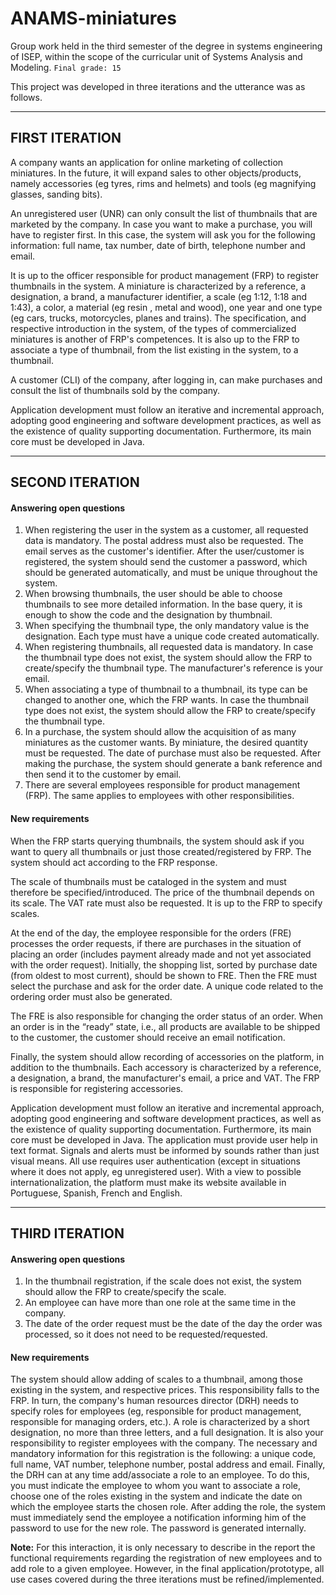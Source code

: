 # ANAMS-miniatures
Group work held in the third semester of the degree in systems engineering of ISEP, within the scope of the curricular unit of Systems Analysis and Modeling. ```Final grade: 15```

This project was developed in three iterations and the utterance was as follows.

---
FIRST ITERATION
---
A company wants an application for online marketing of collection miniatures. In the future, it will expand sales to other objects/products, namely accessories (eg tyres, rims and helmets) and tools (eg magnifying glasses, sanding bits).

An unregistered user (UNR) can only consult the list of thumbnails that are marketed by the company. In case you want to make a purchase, you will have to register first. In this case, the system will ask you for the following information: full name, tax number, date of birth, telephone number and email.

It is up to the officer responsible for product management (FRP) to register thumbnails in the system. A miniature is characterized by a reference, a designation, a brand, a manufacturer identifier, a scale (eg 1:12, 1:18 and 1:43), a color, a material (eg resin , metal and wood), one year and one type (eg cars, trucks, motorcycles, planes and trains). The specification, and respective introduction in the system, of the types of commercialized miniatures is another of FRP's competences. It is also up to the FRP to associate a type of thumbnail, from the list existing in the system, to a thumbnail.

A customer (CLI) of the company, after logging in, can make purchases and consult the list of thumbnails sold by the company.

Application development must follow an iterative and incremental approach, adopting good engineering and software development practices, as well as the existence of quality supporting documentation. Furthermore, its main core must be developed in Java.

---
SECOND ITERATION
---
#### Answering open questions
1. When registering the user in the system as a customer, all requested data is mandatory. The postal address must also be requested. The email serves as the customer's identifier. After the user/customer is registered, the system should send the customer a password, which should be generated automatically, and must be unique throughout the system.
2. When browsing thumbnails, the user should be able to choose thumbnails to see more detailed information. In the base query, it is enough to show the code and the designation by thumbnail.
3. When specifying the thumbnail type, the only mandatory value is the designation. Each type must have a unique code created automatically.
4. When registering thumbnails, all requested data is mandatory. In case the thumbnail type does not exist, the system should allow the FRP to create/specify the thumbnail type. The manufacturer's reference is your email.
5. When associating a type of thumbnail to a thumbnail, its type can be changed to another one, which the FRP wants. In case the thumbnail type does not exist, the system should allow the FRP to create/specify the thumbnail type.
6. In a purchase, the system should allow the acquisition of as many miniatures as the customer wants. By miniature, the desired quantity must be requested. The date of purchase must also be requested. After making the purchase, the system should generate a bank reference and then send it to the customer by email.
7. There are several employees responsible for product management (FRP). The same applies to employees with other responsibilities.

#### New requirements
When the FRP starts querying thumbnails, the system should ask if you want to query all thumbnails or just those created/registered by FRP. 
The system should act according to the FRP response.

The scale of thumbnails must be cataloged in the system and must therefore be specified/introduced. 
The price of the thumbnail depends on its scale. 
The VAT rate must also be requested. It is up to the FRP to specify scales.

At the end of the day, the employee responsible for the orders (FRE) processes the order requests, if there are purchases in the situation of placing an order (includes payment already made and not yet associated with the order request). 
Initially, the shopping list, sorted by purchase date (from oldest to most current), should be shown to FRE. Then the FRE must select the purchase and ask for the order date.
A unique code related to the ordering order must also be generated.

The FRE is also responsible for changing the order status of an order. 
When an order is in the “ready” state, i.e., all products are available to be shipped to the customer, the customer should receive an email notification.

Finally, the system should allow recording of accessories on the platform, in addition to the thumbnails. 
Each accessory is characterized by a reference, a designation, a brand, the manufacturer's email, a price and VAT. 
The FRP is responsible for registering accessories.

Application development must follow an iterative and incremental approach, adopting good engineering and software development practices, as well as the existence of quality supporting documentation. Furthermore, its main core must be developed in Java. The application must provide user help in text format. Signals and alerts must be informed by sounds rather than just visual means. All use requires user authentication (except in situations where it does not apply, eg unregistered user). With a view to possible internationalization, the platform must make its website available in Portuguese, Spanish, French and English.

---
THIRD ITERATION
---
#### Answering open questions
1. In the thumbnail registration, if the scale does not exist, the system should allow the FRP to create/specify the scale.
2. An employee can have more than one role at the same time in the company.
3. The date of the order request must be the date of the day the order was processed, so it does not need to be requested/requested.

#### New requirements
The system should allow adding of scales to a thumbnail, among those existing in the system, and respective prices. This responsibility falls to the FRP.
In turn, the company's human resources director (DRH) needs to specify roles for employees (eg, responsible for product management, responsible for managing orders, etc.). A role is characterized by a short designation, no more than three letters, and a full designation. It is also your responsibility to register employees with the company. The necessary and mandatory information for this registration is the following: a unique code, full name, VAT number, telephone number, postal address and email.
Finally, the DRH can at any time add/associate a role to an employee. To do this, you must indicate the employee to whom you want to associate a role, choose one of the roles existing in the system and indicate the date on which the employee starts the chosen role. After adding the role, the system must immediately send the employee a notification informing him of the password to use for the new role. The password is generated internally.

**Note:** For this interaction, it is only necessary to describe in the report the functional requirements regarding the registration of new employees and to add role to a given employee. However, in the final application/prototype, all use cases covered during the three iterations must be refined/implemented.
